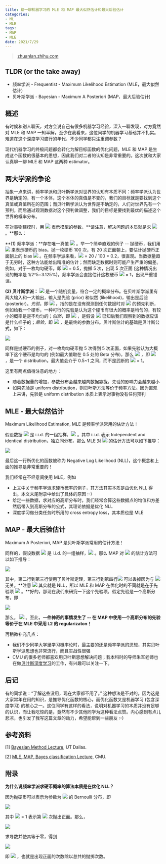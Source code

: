 ```yaml
---
title: 聊一聊机器学习的 MLE 和 MAP 最大似然估计和最大后验估计
categories:
- ML
- MLE
tags:
- MAP
- MLE
date: 2021/7/29
---
```




> [zhuanlan.zhihu.com](https://zhuanlan.zhihu.com/p/32480810)

**TLDR (or the take away)**
---------------------------

*   频率学派 - Frequentist - Maximum Likelihood Estimation (MLE，最大似然估计)
*   贝叶斯学派 - Bayesian - Maximum A Posteriori (MAP，最大后验估计)

**概述**
------

有时候和别人聊天，对方会说自己有很多机器学习经验，深入一聊发现，对方竟然对 MLE 和 MAP 一知半解，至少在我看来，这位同学的机器学习基础并不扎实。难道在这个深度学习盛行的年代，不少同学都只注重调参数？

现代机器学习的终极问题都会转化为解目标函数的优化问题，MLE 和 MAP 是生成这个函数的很基本的思想，因此我们对二者的认知是非常重要的。这次就和大家认真聊一聊 MLE 和 MAP 这两种 estimator。

**两大学派的争论**
-----------

抽象一点来讲，频率学派和贝叶斯学派对世界的认知有本质不同：频率学派认为世界是确定的，有一个本体，这个本体的真值是不变的，我们的目标就是要找到这个真值或真值所在的范围；而贝叶斯学派认为世界是不确定的，人们对世界先有一个预判，而后通过观测数据对这个预判做调整，我们的目标是要找到最优的描述这个世界的概率分布。

在对事物建模时，用 ![](https://www.zhihu.com/equation?tex=%5Ctheta+) 表示模型的参数，**请注意，解决问题的本质就是求 ![](https://www.zhihu.com/equation?tex=%5Ctheta) 。**那么：

**(1) 频率学派：**存在唯一真值 ![](https://www.zhihu.com/equation?tex=%5Ctheta+) 。举一个简单直观的例子 -- 抛硬币，我们用 ![](https://www.zhihu.com/equation?tex=P%28head%29) 来表示硬币的 bias。抛一枚硬币 100 次，有 20 次正面朝上，要估计抛硬币正面朝上的 bias ![](https://www.zhihu.com/equation?tex=P%28head%29%3D%5Ctheta) 。在频率学派来看，![](https://www.zhihu.com/equation?tex=%5Ctheta) = 20 / 100 = 0.2，很直观。当数据量趋于无穷时，这种方法能给出精准的估计；然而缺乏数据时则可能产生严重的偏差。例如，对于一枚均匀硬币，即 ![](https://www.zhihu.com/equation?tex=%5Ctheta) = 0.5，抛掷 5 次，出现 5 次正面 (这种情况出现的概率是 1/2^5=3.125%)，频率学派会直接估计这枚硬币 ![](https://www.zhihu.com/equation?tex=%5Ctheta) = 1，出现严重错误。

**(2) 贝叶斯学派：** ![](https://www.zhihu.com/equation?tex=%5Ctheta) 是一个随机变量，符合一定的概率分布。在贝叶斯学派里有两大输入和一大输出，输入是先验 (prior) 和似然 (likelihood)，输出是后验 (posterior)。_先验_，即 ![](https://www.zhihu.com/equation?tex=P%28%5Ctheta%29) ，指的是在没有观测到任何数据时对 ![](https://www.zhihu.com/equation?tex=%5Ctheta) 的预先判断，例如给我一个硬币，一种可行的先验是认为这个硬币有很大的概率是均匀的，有较小的概率是是不均匀的；_似然_，即 ![](https://www.zhihu.com/equation?tex=P%28X%7C%5Ctheta%29) ，是假设 ![](https://www.zhihu.com/equation?tex=%5Ctheta) 已知后我们观察到的数据应该是什么样子的；_后验_，即 ![](https://www.zhihu.com/equation?tex=P%28%5Ctheta%7CX%29) ，是最终的参数分布。贝叶斯估计的基础是贝叶斯公式，如下：

![](https://www.zhihu.com/equation?tex=P%28%5Ctheta%7CX%29%3D%5Cfrac%7BP%28X%7C%5Ctheta%29+%5Ctimes+P%28%5Ctheta%29%7D%7BP%28X%29%7D)

同样是抛硬币的例子，对一枚均匀硬币抛 5 次得到 5 次正面，如果先验认为大概率下这个硬币是均匀的 (例如最大值取在 0.5 处的 Beta 分布)，那么 ![](https://www.zhihu.com/equation?tex=P%28head%29) ，即 ![](https://www.zhihu.com/equation?tex=P%28%5Ctheta%7CX%29) ，是一个 distribution，最大值会介于 0.5~1 之间，而不是武断的 ![](https://www.zhihu.com/equation?tex=%5Ctheta) = 1。

这里有两点值得注意的地方：

*   随着数据量的增加，参数分布会越来越向数据靠拢，先验的影响力会越来越小
*   如果先验是 uniform distribution，则贝叶斯方法等价于频率方法。因为直观上来讲，先验是 uniform distribution 本质上表示对事物没有任何预判

**MLE - 最大似然估计**
----------------

Maximum Likelihood Estimation, MLE 是频率学派常用的估计方法！

假设数据 ![](https://www.zhihu.com/equation?tex=x_1%2C+x_2%2C+...%2C+x_n+) 是 i.i.d. 的一组抽样，![](https://www.zhihu.com/equation?tex=X+%3D+%28x_1%2C+x_2%2C+...%2C+x_n%29) 。其中 i.i.d. 表示 Independent and identical distribution，独立同分布。那么 MLE 对 ![](https://www.zhihu.com/equation?tex=%5Ctheta) 的估计方法可以如下推导：

![](https://www.zhihu.com/equation?tex=%5Cbegin%7Balign%2A%7D+%5Chat%7B%5Ctheta%7D_%5Ctext%7BMLE%7D+%26%3D+%5Carg+%5Cmax+P%28X%3B+%5Ctheta%29+%5C%5C+%26%3D+%5Carg+%5Cmax+P%28x_1%3B+%5Ctheta%29+P%28x_2%3B+%5Ctheta%29+%5Ccdot%5Ccdot%5Ccdot%5Ccdot+P%28x_n%3B%5Ctheta%29+%5C%5C+%26+%3D+%5Carg+%5Cmax%5Clog+%5Cprod_%7Bi%3D1%7D%5E%7Bn%7D+P%28x_i%3B+%5Ctheta%29+%5C%5C+%26%3D+%5Carg+%5Cmax+%5Csum_%7Bi%3D1%7D%5E%7Bn%7D+%5Clog+P%28x_i%3B+%5Ctheta%29+%5C%5C+%26%3D+%5Carg+%5Cmin+-+%5Csum_%7Bi%3D1%7D%5E%7Bn%7D+%5Clog+P%28x_i%3B+%5Ctheta%29+%5Cend%7Balign%2A%7D)

最后这一行所优化的函数被称为 Negative Log Likelihood (NLL)，这个概念和上面的推导是非常重要的！

我们经常在不经意间使用 MLE，例如

*   上文中关于频率学派求硬币概率的例子，其方法其实本质是由优化 NLL 得出。本文末尾附录中给出了具体的原因 :-)
*   给定一些数据，求对应的高斯分布时，我们经常会算这些数据点的均值和方差然后带入到高斯分布的公式，其理论依据是优化 NLL
*   深度学习做分类任务时所用的 cross entropy loss，其本质也是 MLE

**MAP - 最大后验估计**
----------------

Maximum A Posteriori, MAP 是贝叶斯学派常用的估计方法！

同样的，假设数据 ![](https://www.zhihu.com/equation?tex=x_1%2C+x_2%2C+...%2C+x_n+) 是 i.i.d. 的一组抽样，![](https://www.zhihu.com/equation?tex=X+%3D+%28x_1%2C+x_2%2C+...%2C+x_n%29) 。那么 MAP 对 ![](https://www.zhihu.com/equation?tex=%5Ctheta) 的估计方法可以如下推导：

![](https://www.zhihu.com/equation?tex=%5Cbegin%7Balign%2A%7D+%5Chat%7B%5Ctheta%7D_%5Ctext%7BMAP%7D+%26%3D+%5Carg+%5Cmax+P%28%5Ctheta+%7C+X%29+%5C%5C+%26%3D+%5Carg+%5Cmin+-%5Clog+P%28%5Ctheta+%7C+X%29+%5C%5C+%26+%3D+%5Carg+%5Cmin+-%5Clog+P%28X%7C%5Ctheta%29+-+%5Clog+P%28%5Ctheta%29+%2B+%5Clog+P%28X%29+%5C%5C+%26%3D+%5Carg+%5Cmin+-%5Clog+P%28X%7C%5Ctheta+%29+-+%5Clog+P%28%5Ctheta%29+%5Cend%7Balign%2A%7D)

其中，第二行到第三行使用了贝叶斯定理，第三行到第四行![](https://www.zhihu.com/equation?tex=P%28X%29) 可以丢掉因为与 ![](https://www.zhihu.com/equation?tex=%5Ctheta) 无关。**注意 ![](https://www.zhihu.com/equation?tex=-%5Clog+P%28X%7C%5Ctheta+%29) 其实就是 NLL，所以 MLE 和 MAP 在优化时的不同就是在于先验项 ![](https://www.zhihu.com/equation?tex=-+%5Clog+P%28%5Ctheta%29) 。**好的，那现在我们来研究一下这个先验项，假定先验是一个高斯分布，即

![](https://www.zhihu.com/equation?tex=P%28%5Ctheta%29+%3D+%5Ctext%7Bconstant%7D+%5Ctimes+e%5E%7B-%5Cfrac%7B%5Ctheta%5E2%7D%7B2%5Csigma%5E2%7D%7D)

那么， ![](https://www.zhihu.com/equation?tex=-%5Clog+P%28%5Ctheta%29+%3D+%5Ctext%7Bconstant%7D+%2B+%5Cfrac%7B%5Ctheta%5E2%7D%7B2%5Csigma%5E2%7D) 。至此，**一件神奇的事情发生了 -- 在 MAP 中使用一个高斯分布的先验等价于在 MLE 中采用 L2 的 regularizaton！**

再稍微补充几点：

*   我们不少同学大学里学习概率论时，最主要的还是频率学派的思想，其实贝叶斯学派思想也非常流行，而且实战性很强
*   CMU 的很多老师都喜欢用贝叶斯思想解决问题；我本科时的导师朱军老师也在做[贝叶斯深度学习](https://arxiv.org/abs/1709.05870)的工作，有兴趣可以关注一下。

**后记**
------

有的同学说：“了解这些没用，现在大家都不用了。” 这种想法是不对的，因为这是大家常年在用的知识，是推导优化函数的核心，而优化函数又是机器学习 (包含深度学习) 的核心之一。这位同学有这样的看法，说明对机器学习的本质并没有足够的认识，而让我吃惊的是，竟然有不少其他同学为这种看法点赞。内心感到有点儿悲凉，也引发了我写这篇文章的动力，希望能帮到一些朋友 :-)

**参考资料**
--------

[1] [Bayesian Method Lecture](http://www.utdallas.edu/~nrr150130/cs7301/2016fa/lects/Lecture_14_Bayes.pdf), UT Dallas.

[2] [MLE, MAP, Bayes classification Lecture](http://www.cs.cmu.edu/~aarti/Class/10701_Spring14/slides/MLE_MAP_Part1.pdf), CMU.

**附录**
------

**为什么说频率学派求硬币概率的算法本质是在优化 NLL？**

因为抛硬币可以表示为参数为 ![](https://www.zhihu.com/equation?tex=%5Ctheta+) 的 Bernoulli 分布，即

![](https://www.zhihu.com/equation?tex=P%28x_i%3B+%5Ctheta%29+%3D%5Cleft%5C%7B+%5Cbegin%7Barray%7D%7Bll%7D+%5Ctheta+%26+x_i+%3D+1+%5C%5C+1+-+%5Ctheta+%26+x_i+%3D+0+%5C%5C+%5Cend%7Barray%7D+%5Cright.+%5C+%3D+%5Ctheta%5E%7Bx_i%7D+%281-+%5Ctheta%29%5E%7B1-x_i%7D)

其中 ![](https://www.zhihu.com/equation?tex=x_i) = 1 表示第 ![](https://www.zhihu.com/equation?tex=i) 次抛出正面。那么，

![](https://www.zhihu.com/equation?tex=%5Ctext%7BNLL%7D+%3D+-%5Csum_%7Bi%3D1%7D%5En+%5Clog+P%28x_i%3B+%5Ctheta%29+%3D+-%5Csum_%7Bi%3D1%7D%5En+%5Clog+%5Ctheta%5E%7Bx_i%7D+%281-+%5Ctheta%29%5E%7B1-x_i%7D)

求导数并使其等于零，得到

![](https://www.zhihu.com/equation?tex=%5Ctext%7BNLL%7D%27+%3D+-%5Csum_%7Bi%3D1%7D%5En%5CBig%28%5Cfrac%7Bx_i%7D%7B%5Ctheta%7D+%2B+%281-x_i%29%5Cfrac%7B-1%7D%7B1-%5Ctheta%7D%5CBig%29+%3D+0)

即 ![](https://www.zhihu.com/equation?tex=%5Chat%7B%5Ctheta%7D+%3D+%5Cfrac%7B%5Csum_%7Bi%3D1%7D%5En+x_i%7D%7Bn%7D) ，也就是出现正面的次数除以总共的抛掷次数。